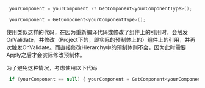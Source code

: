 ```csharp
 yourComponent = yourComponent ?? GetComponent<yourComponentType>();
```
```csharp
 yourComponent = GetComponent<yourComponentType>();
```
使用类似这样的代码，在因为重新编译代码或修改了组件上的引用时，会触发OnValidate，并修改（Project下的，即实际的预制体上的）组件上的引用，并再次触发OnValidate。而直接修改Hierarchy中的预制体则不会，因为此时需要Apply之后才会实际修改预制体。

为了避免这种情况，考虑使用以下代码
```csharp
 if (yourComponent == null) { yourComponent = GetComponent<yourComponentType>(); }
```